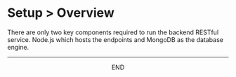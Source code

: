 <div class="page-header">
  <h1  id="page-title">Setup > Overview</h1>
</div>

There are only two key components required to run the backend RESTful service.  Node.js
which hosts the endpoints and MongoDB as the database engine.



___
<div style="margin:0 auto;text-align:center;">END</div>

